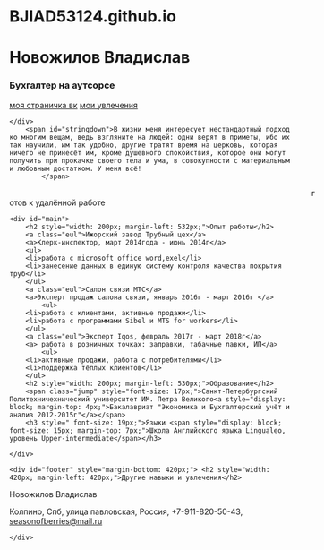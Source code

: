 # BJIAD53124.github.io
<!DOCTYPE html>
<html lang="ru">
<head>
<meta charset="utf-8">
<title>Резюме</title>
  <link href='styles.css' rel='stylesheet' type='text/css'>
</head>
<body>
	<div id="header">
		<h1>Новожилов Владислав</h1>
		<h3>Бухгалтер на аутсорсе</h3>
		<p> <a href="https://vk.com/bjiad53124">моя страничка вк</a>	 <a href="https://rutube.ru/video/42297a7417d2e5e2e77067f51a649aa5/?ref=search">мои увлечения</a></p>
		
		
	</div>
		<span id="stringdown">В жизни меня интересует нестандартный подход ко многим вещам, ведь взгляните на людей: одни верят в приметы, ибо их так научили, им так удобно, другие тратят время на церковь, которая ничего не принесёт им, кроме душевного спокойствия, которое они могут получить при прокачке своего тела и ума, в совокупности с материальным и любовным достатком. У меня всё!
			</span> 
<a style="margin-bottom: 20px; margin-left: 540px;">готов к удалённой работе</a>
		
	<div id="main">
		<h2 style="width: 200px; margin-left: 532px;">Опыт работы</h2>
		<a class="eul">Ижорский завод Трубный цех</a>
		<a>Клерк-инспектор, март 2014года - июнь 2014г</a>
		<ul>
		<li>работа с microsoft office word,exel</li>
		<li>занесение данных в единую систему контроля качества покрытия труб</li>
		</ul>
		<a class="eul">Салон связи МТС</a>
		<a>Эксперт продаж салона связи, январь 2016г - март 2016г </a>
			<ul>
		<li>работа с клиентами, активные продажи</li>
		<li>работа с программами Sibel и MTS for workers</li>
		</ul>
		<a class="eul">Эксперт Iqos, февраль 2017г - март 2018г</a>
		<a> работа в розничных точках: заправки, табачные лавки, ИП</a>
			<ul>
		<li>активные продажи, работа с потребителями</li>
		<li>поддержка тёплых клиентов</li>
		</ul>
		<h2 style="width: 200px; margin-left: 530px;">Образование</h2>
		<span class="jump" style="font-size: 17px;">Санкт-Петербургский Политехничехнический университет ИМ. Петра Великого<a style="display: block; margin-top: 4px;">Бакалавриат "Экономика и Бухгалтерский учёт и анализ 2012-2015г"</a></span>
		<h3 style=" font-size: 19px;">Языки <span style="display: block; font-size: 15px; margin-top: 7px;">Школа Английского языка Lingualeo, уровень Upper-intermediate</span></h3>
		
	</div>

	<div id="footer" style="margin-bottom: 420px;"> <h2 style="width: 420px; margin-left: 420px;">Другие навыки и увлечения</h2>
<p id="thelast">Новожилов Владислав</p>
<span>Колпино, Спб, улица павловская, Россия, +7-911-820-50-43, <a href="https://mail.google.com/mail/u/0/?view=cm&fs=1&to=seasonofberries@gmail.com&tf=1">seasonofberries@mail.ru</a></span>

	
	</div>
</body>
</html>
